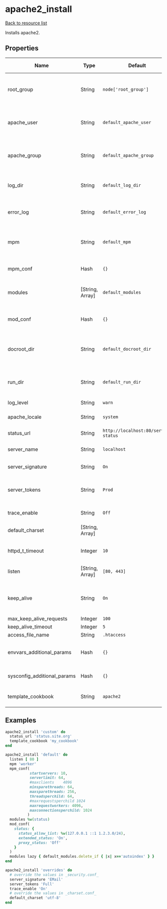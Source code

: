 # apache2_install

[Back to resource list](../README.md#resources)

Installs apache2.

## Properties

| Name                        | Type            | Default                             | Description                                                                                                 | Allowed Values                                              |
|-----------------------------|-----------------|-------------------------------------|-------------------------------------------------------------------------------------------------------------|-------------------------------------------------------------|
| root_group                  | String          | `node['root_group']`                | Group that the root user on the box runs as. Defaults to platform specific value from ohai root_group       |                                                             |
| apache_user                 | String          | `default_apache_user`               | Set to override the default apache2 user. Defaults to platform specific locations, see libraries/helpers.rb |                                                             |
| apache_group                | String          | `default_apache_group`              | Set to override the default apache2 user. Defaults to platform specific locations, see libraries/helpers.rb |                                                             |
| log_dir                     | String          | `default_log_dir`                   | Log directory location. Defaults to platform specific locations, see libraries/helpers.rb                   |                                                             |
| error_log                   | String          | `default_error_log`                 | Error log location. Defaults to platform specific locations, see libraries/helpers.rb                       |                                                             |
| mpm                         | String          | `default_mpm`                       | Multi-processing Module. Defaults to platform specific locations, see libraries/helpers.rb                  |                                                             |
| mpm_conf                    | Hash            | `{}`                                | Configuration parameters for the MPM.                                                                       |                                                             |
| modules                     | [String, Array] | `default_modules`                   | Defaults modules, defaults to platform specific values, see libraries/helpers.rb                            |                                                             |
| mod_conf                    | Hash            | `{}`                                | Configuration parameters for the defaults modules, as an Hash of Hash.                                      |                                                             |
| docroot_dir                 | String          | `default_docroot_dir`               | Apache document root. Defaults to platform specific locations, see libraries/helpers.rb                     |                                                             |
| run_dir                     | String          | `default_run_dir`                   | Location for APACHE_RUN_DIR. Defaults to platform specific locations, see libraries/helpers.rb              |                                                             |
| log_level                   | String          | `warn`                              | log level for apache2                                                                                       |                                                             |
| apache_locale               | String          | `system`                            | Locale for apache2, defaults to the system locale                                                           |                                                             |
| status_url                  | String          | `http://localhost:80/server-status` | URL for status checks                                                                                       |                                                             |
| server_name                 | String          | `localhost`                         | ServerName value, set in _apache2.conf_ at the server level                                                 |                                                             |
| server_signature            | String          | `On`                                | ServerSignature value, set in _security.conf_                                                               | `[On, Off, EMail]`                                          |
| server_tokens               | String          | `Prod`                              | ServerTokens value, set in _security.conf_                                                                  | `[Major, Minor, Min, Minimal, Prod, ProductOnly, OS, Full]` |
| trace_enable                | String          | `Off`                               | TraceEnable value, set in _security.conf_                                                                   | `[On, Off, extended]`                                       |
| default_charset             | [String, Array] |                                     | AddDefaultCharset value(s), set in _charset.conf_                                                           |                                                             |
| httpd_t_timeout             | Integer         | `10`                                | Service timeout setting in seconds. Defaults to 10 seconds                                                  |                                                             |
| listen                      | [String, Array] | `[80, 443]`                         | Port to listen on. Defaults to both 80 & 443                                                                |                                                             |
| keep_alive                  | String          | `On`                                | description: 'Persistent connection feature of HTTP/1.1 provide long-lived HTTP sessions'                   | `[On, Off]`                                                 |
| max_keep_alive_requests     | Integer         | `100`                               | MaxKeepAliveRequests                                                                                        |                                                             |
| keep_alive_timeout          | Integer         | `5`                                 | KeepAliveTimeout                                                                                            |                                                             |
| access_file_name            | String          | `.htaccess`                         | Access filename                                                                                             |                                                             |
| envvars_additional_params   | Hash            | `{}`                                | Hash of additional environment variables to add to the envvars file                                         |                                                             |
| sysconfig_additional_params | Hash            | `{}`                                | Hash of additional sysconfig parameters to apply to the system                                              |                                                             |
| template_cookbook           | String          | `apache2`                           | Cookbook to source the apache2.conf template from                                                           |                                                             |

## Examples

```ruby
apache2_install 'custom' do
  status_url 'status.site.org'
  template_cookbook 'my_cookbook'
end
```

```ruby
apache2_install 'default' do
  listen [ 80 ]
  mpm 'worker'
  mpm_conf(
           startservers: 10,
           serverlimit: 64,
           #maxclients    4096
           minsparethreads: 64,
           maxsparethreads: 256,
           threadsperchild: 64,
           #maxrequestsperchild 1024
           maxrequestworkers: 4096,
           maxconnectionsperchild: 1024
          )
  modules %w(status)
  mod_conf(
    status: {
      status_allow_list: %w(127.0.0.1 ::1 1.2.3.0/24),
      extended_status: 'On',
      proxy_status: 'Off'
    }
  )
  modules lazy { default_modules.delete_if { |x| x=='autoindex' } }
end
```

```ruby
apache2_install 'overrides' do
  # override the values in _security.conf_
  server_signature 'EMail'
  server_tokens 'Full'
  trace_enable 'On'
  # override the values in _charset.conf_
  default_charset 'utf-8'
end
```
